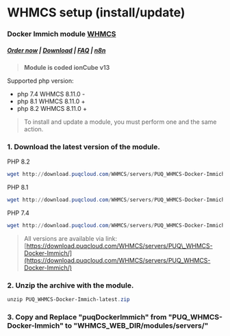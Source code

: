 # WHMCS setup (install/update)

### Docker Immich module **[WHMCS](https://puqcloud.com/link.php?id=77)** 

#####  [Order now](https://puqcloud.com/whmcs-module-docker-immich.php) | [Download](https://download.puqcloud.com/WHMCS/servers/PUQ_WHMCS-Docker-Immich/) | [FAQ](https://faq.puqcloud.com/) | [n8n](https://puqcloud.com/link.php?id=117)

>**Module is coded ionCube v13**

Supported php version:

- php 7.4 WHMCS 8.11.0 -
- php 8.1 WHMCS 8.11.0 +
- php 8.2 WHMCS 8.11.0 +

>To install and update a module, you must perform one and the same action.

### 1. Download the latest version of the module.

PHP 8.2

```Powershell
wget http://download.puqcloud.com/WHMCS/servers/PUQ_WHMCS-Docker-Immich/php82/PUQ_WHMCS-Docker-Immich-latest.zip
```

PHP 8.1

```Powershell
wget http://download.puqcloud.com/WHMCS/servers/PUQ_WHMCS-Docker-Immich/php81/PUQ_WHMCS-Docker-Immich-latest.zip
```

PHP 7.4

```Powershell
wget http://download.puqcloud.com/WHMCS/servers/PUQ_WHMCS-Docker-Immich/php74/PUQ_WHMCS-Docker-Immich-latest.zip
```

>All versions are available via link: [https://download.puqcloud.com/WHMCS/servers/PUQ\_WHMCS-Docker-Immich/](https://download.puqcloud.com/WHMCS/servers/PUQ_WHMCS-Docker-Immich/)

### 2. Unzip the archive with the module.

```Powershell
unzip PUQ_WHMCS-Docker-Immich-latest.zip
```

### 3. Copy and Replace "puqDockerImmich" from "PUQ\_WHMCS-Docker-Immich" to "WHMCS\_WEB\_DIR/modules/servers/"